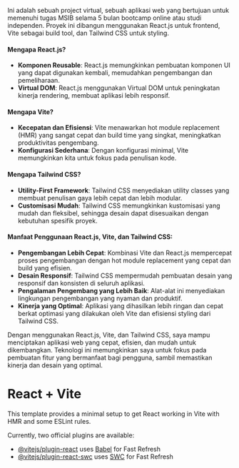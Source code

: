 Ini adalah sebuah project virtual, sebuah aplikasi web yang bertujuan untuk memenuhi tugas MSIB selama 5 bulan bootcamp online atau studi independen. Proyek ini dibangun menggunakan React.js untuk frontend, Vite sebagai build tool, dan Tailwind CSS untuk styling.

#### Mengapa React.js?
- **Komponen Reusable**: React.js memungkinkan pembuatan komponen UI yang dapat digunakan kembali, memudahkan pengembangan dan pemeliharaan.
- **Virtual DOM**: React.js menggunakan Virtual DOM untuk peningkatan kinerja rendering, membuat aplikasi lebih responsif.

#### Mengapa Vite?
- **Kecepatan dan Efisiensi**: Vite menawarkan hot module replacement (HMR) yang sangat cepat dan build time yang singkat, meningkatkan produktivitas pengembang.
- **Konfigurasi Sederhana**: Dengan konfigurasi minimal, Vite memungkinkan kita untuk fokus pada penulisan kode.

#### Mengapa Tailwind CSS?
- **Utility-First Framework**: Tailwind CSS menyediakan utility classes yang membuat penulisan gaya lebih cepat dan lebih modular.
- **Customisasi Mudah**: Tailwind CSS memungkinkan kustomisasi yang mudah dan fleksibel, sehingga desain dapat disesuaikan dengan kebutuhan spesifik proyek.

#### Manfaat Penggunaan React.js, Vite, dan Tailwind CSS:
- **Pengembangan Lebih Cepat**: Kombinasi Vite dan React.js mempercepat proses pengembangan dengan hot module replacement yang cepat dan build yang efisien.
- **Desain Responsif**: Tailwind CSS mempermudah pembuatan desain yang responsif dan konsisten di seluruh aplikasi.
- **Pengalaman Pengembang yang Lebih Baik**: Alat-alat ini menyediakan lingkungan pengembangan yang nyaman dan produktif.
- **Kinerja yang Optimal**: Aplikasi yang dihasilkan lebih ringan dan cepat berkat optimasi yang dilakukan oleh Vite dan efisiensi styling dari Tailwind CSS.

Dengan menggunakan React.js, Vite, dan Tailwind CSS, saya mampu menciptakan aplikasi web yang cepat, efisien, dan mudah untuk dikembangkan. Teknologi ini memungkinkan saya untuk fokus pada pembuatan fitur yang bermanfaat bagi pengguna, sambil memastikan kinerja dan desain yang optimal.

# React + Vite

This template provides a minimal setup to get React working in Vite with HMR and some ESLint rules.

Currently, two official plugins are available:

- [@vitejs/plugin-react](https://github.com/vitejs/vite-plugin-react/blob/main/packages/plugin-react/README.md) uses [Babel](https://babeljs.io/) for Fast Refresh
- [@vitejs/plugin-react-swc](https://github.com/vitejs/vite-plugin-react-swc) uses [SWC](https://swc.rs/) for Fast Refresh
